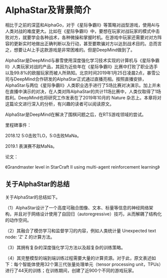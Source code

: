 

<!--
 * @version:
 * @Author:  StevenJokess（蔡舒起） https://github.com/StevenJokess
 * @Date: 2023-04-01 02:35:04
 * @LastEditors:  StevenJokess（蔡舒起） https://github.com/StevenJokess
 * @LastEditTime: 2023-04-01 02:49:53
 * @Description:
 * @Help me: 如有帮助，请赞助，失业3年了。![支付宝收款码](https://github.com/StevenJokess/d2rl/blob/master/img/%E6%94%B6.jpg)
 * @TODO::
 * @Reference:
-->
# AlphaStar及背景简介

相比于之前的深蓝和AlphaGo，对于《星际争霸Ⅱ》等策略对战型游戏，使用AI与人类对战的难度更大。比如在《星际争霸Ⅱ》中，要想在玩家对战玩家的模式中击败对方，就要学会各种战术，各种微操和掌握时机。在游戏中玩家还需要对对方阵容的更新实时地做出正确判断以及行动，甚至要欺骗对方以达到战术目的。总而言之，想要让AI上手这款游戏是非常困难的。但是DeepMind做到了。

AlphaStar是DeepMind与暴雪使用深度强化学习技术实现的计算机与《星际争霸Ⅱ》人类玩家对战的产品，其因为近些年在《星际争霸Ⅱ》比赛中打败了职业选手以及99.8%的欧服玩家而被人所熟知。北京时间2019年1月25日凌晨2点，暴雪公司与DeepMind合作研发的AlphaStar正式通过直播亮相。按照直播安排，AlphaStar与两位《星际争霸Ⅱ》人类职业选手进行了5场比赛对决演示。加上并未在直播中演示的对决，在人类对阵AlphaStar的共计11场比赛中，人类仅取得了1场胜利。DeepMind也将研究工作发表在了2019年10月的 Nature 杂志上。本章将对这篇论文进行深入的分析，有兴趣的读者可以阅读原文。

AlphaStar是DeepMind在解决了围棋问题之后，在RTS游戏领域的尝试。

里程碑事件：

2018.12 5:0击败TLO，5:0击败MaNa。

2019.1 表演赛不敌MaNa。

论文：

《Grandmaster level in StarCraft II using multi-agent reinforcement learning》

## 关于AlphaStar的总结

关于AlphaStar的总结如下。

（1）AlphaStar设计了一个高度可融合图像、文本、标量等信息的神经网络架构，并且对于网络设计使用了自回归（autoregressive）技巧，从而解耦了结构化的动作空间。

（2）其融合了模仿学习和监督学习的内容，例如人类统计量  Unexpected text node: 'Z'
 Z 的计算方法。

（3）其拥有复杂的深度强化学习方法以及超复杂的训练策略。

（4）其完整模型的端到端训练过程需要大量的计算资源。对于此，原文表述如下：每个智能体使用32个第三代张量处理单元（tensor processing unit，TPUs）进行了44天的训练；在训练期间，创建了近900个不同的游戏玩家。


[1]: https://aistudio.baidu.com/aistudio/projectdetail/4565322?channelType=0&channel=0
